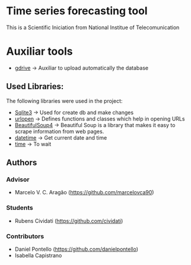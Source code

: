 # Time series forecasting tool
This is a Scientific Iniciation from National Institue of Telecomunication

# Auxiliar tools

- [gdrive](https://github.com/prasmussen/gdrive) -> Auxiliar to upload automatically the database

## Used Libraries:

The following libraries were used in the project:

- [Sqlite3](https://docs.python.org/3/library/sqlite3.html) -> Used for create db and make changes
- [urlopen](https://docs.python.org/3/library/urllib.request.html) -> Defines functions and classes which help in opening URLs
- [BeautifulSoup4](https://pypi.org/project/beautifulsoup4/) -> Beautiful Soup is a library that makes it easy to scrape information from web pages.
- [datetime](https://docs.python.org/3/library/datetime.html) -> Get current date and time
- [time](https://docs.python.org/3/library/time.html) -> To wait 
## Authors
### Advisor
- Marcelo V. C. Aragão (https://github.com/marcelovca90)

### Students
- Rubens Cividati (https://github.com/cividati)

### Contributors
- Daniel Pontello (https://github.com/danielpontello)
- Isabella Capistrano

